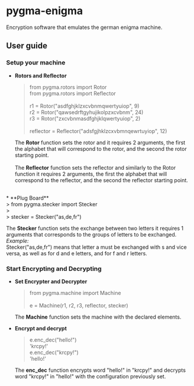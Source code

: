 # pygma-enigma
Encryption software that emulates the german enigma machine.

## User guide

### Setup your machine
* **Rotors and Reflector** <br />
  > from pygma.rotors import Rotor <br />
  > from pygma.rotors import Reflector <br />
  >  <br />
  > r1 = Rotor("asdfghjklzxcvbnmqwertyuiop", 9) <br />
  > r2 = Rotor("qawsedrftgyhujikolpzxcvbnm", 24) <br />
  > r3 = Rotor("zxcvbnmasdfghjklqwertyuiop", 2) <br />
  > <br />
  > reflector = Reflector("adsfgjhklzcxvbmnqewrtuyiop", 12)
  
  The **Rotor** function sets the rotor and it requires 2 arguments, the first the alphabet that will correspond to the rotor, and the second the rotor starting point. <br />
  <br />
  The **Reflector** function sets the reflector and similarly to the Rotor function it requires 2 arguments, the first the alphabet that will correspond to the reflector, and the second the reflector starting point. <br />
<br />
* **Plug Board** <br />
  > from pygma.stecker import Stecker <br />
  > <br />
  > stecker = Stecker("as,de,fr") <br />
  
  The **Stecker** function sets the exchange between two letters it requires 1 arguments that corresponds to the groups of letters to be exchanged. <br />
  *Example:* <br />
  Stecker("as,de,fr") means that letter a must be exchanged with s and vice versa, as well as for d and e letters, and for f and r letters. <br />

### Start Encrypting and Decrypting
* **Set Encrypter and Decrypter** <br />
  > from pygma.machine import Machine <br />
  > <br />
  > e = Machine(r1, r2, r3, reflector, stecker)
  
  The **Machine** function sets the machine with the declared elements. <br />
  
* **Encrypt and decrypt** <br />
  > e.enc_dec("hello!") <br />
  > 'krcpy!' <br />
  > e.enc_dec("krcpy!") <br />
  > 'hello!' <br />
  
  The **enc_dec** function encrypts word "hello!" in "krcpy!" and decrypts word "krcpy!" in "hello!" with the configuration previously set.
  
 

